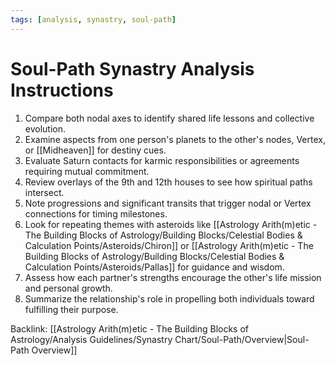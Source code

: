 ```yaml
---
tags: [analysis, synastry, soul-path]
---
```

# Soul-Path Synastry Analysis Instructions

1. Compare both nodal axes to identify shared life lessons and collective evolution.
2. Examine aspects from one person's planets to the other's nodes, Vertex, or [[Midheaven]] for destiny cues.
3. Evaluate Saturn contacts for karmic responsibilities or agreements requiring mutual commitment.
4. Review overlays of the 9th and 12th houses to see how spiritual paths intersect.
5. Note progressions and significant transits that trigger nodal or Vertex connections for timing milestones.
6. Look for repeating themes with asteroids like [[Astrology Arith(m)etic - The Building Blocks of Astrology/Building Blocks/Celestial Bodies & Calculation Points/Asteroids/Chiron]] or [[Astrology Arith(m)etic - The Building Blocks of Astrology/Building Blocks/Celestial Bodies & Calculation Points/Asteroids/Pallas]] for guidance and wisdom.
7. Assess how each partner's strengths encourage the other's life mission and personal growth.
8. Summarize the relationship's role in propelling both individuals toward fulfilling their purpose.

Backlink: [[Astrology Arith(m)etic - The Building Blocks of Astrology/Analysis Guidelines/Synastry Chart/Soul-Path/Overview|Soul-Path Overview]]
